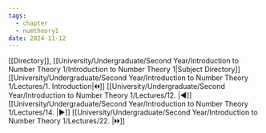```yaml
---
tags:
  - chapter
  - numtheory1
date: 2024-11-12
---
```

[[Directory]], [[University/Undergraduate/Second Year/Introduction to Number Theory 1/Introduction to Number Theory 1|Subject Directory]]
[[University/Undergraduate/Second Year/Introduction to Number Theory 1/Lectures/1. Introduction|🞀🞀]] [[University/Undergraduate/Second Year/Introduction to Number Theory 1/Lectures/12. |◀]] [[University/Undergraduate/Second Year/Introduction to Number Theory 1/Lectures/14. |▶]] [[University/Undergraduate/Second Year/Introduction to Number Theory 1/Lectures/22. |🞂🞂]]
# 
## 
### 